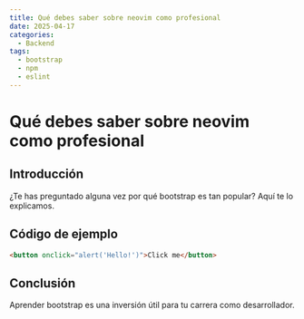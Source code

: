 ```yaml
---
title: Qué debes saber sobre neovim como profesional
date: 2025-04-17
categories:
  - Backend
tags:
  - bootstrap
  - npm
  - eslint
---
```


# Qué debes saber sobre neovim como profesional

## Introducción

¿Te has preguntado alguna vez por qué bootstrap es tan popular? Aquí te lo explicamos.

## Código de ejemplo

```html
<button onclick="alert('Hello!')">Click me</button>
```

## Conclusión

Aprender bootstrap es una inversión útil para tu carrera como desarrollador.